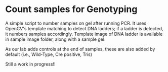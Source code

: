 # Count samples for Genotyping

A simple script to number samples on gel after running PCR. 
It uses OpenCV's template matching to detect DNA ladders; if a ladder is detected, it numbers samples accordingly. Template image of DNA ladder is available in sample image folder, along with a sample gel.

As our lab adds controls at the end of samples, these are also added by default (i.e., Wild-Type, Cre positive, Tris)

Still a work in progress!!
